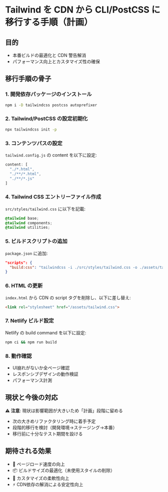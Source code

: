 # Tailwind を CDN から CLI/PostCSS に移行する手順（計画）

## 目的
- 本番ビルドの最適化と CDN 警告解消
- パフォーマンス向上とカスタマイズ性の確保

## 移行手順の骨子

### 1. 開発依存パッケージのインストール
```bash
npm i -D tailwindcss postcss autoprefixer
```

### 2. Tailwind/PostCSS の設定初期化
```bash
npx tailwindcss init -p
```

### 3. コンテンツパスの設定
`tailwind.config.js` の content を以下に設定:
```javascript
content: [
  "./*.html",
  "./**/*.html", 
  "./**/*.js"
]
```

### 4. Tailwind CSS エントリーファイル作成
`src/styles/tailwind.css` に以下を記載:
```css
@tailwind base;
@tailwind components;
@tailwind utilities;
```

### 5. ビルドスクリプトの追加
`package.json` に追加:
```json
"scripts": {
  "build:css": "tailwindcss -i ./src/styles/tailwind.css -o ./assets/tailwind.css --minify"
}
```

### 6. HTML の更新
`index.html` から CDN の script タグを削除し、以下に差し替え:
```html
<link rel="stylesheet" href="/assets/tailwind.css">
```

### 7. Netlify ビルド設定
Netlify の build command を以下に設定:
```bash
npm ci && npm run build
```

### 8. 動作確認
- UI崩れがないか全ページ確認
- レスポンシブデザインの動作検証
- パフォーマンス計測

## 現状と今後の対応

⚠️ **注意**: 現状は影響範囲が大きいため「計画」段階に留める

- 次の大きめリファクタリング時に着手予定
- 段階的移行を検討（開発環境→ステージング→本番）
- 移行前に十分なテスト期間を設ける

## 期待される効果

- 🚀 ページロード速度の向上
- 📦 ビルドサイズの最適化（未使用スタイルの削除）
- 🔧 カスタマイズの柔軟性向上
- ⚡ CDN依存の解消による安定性向上